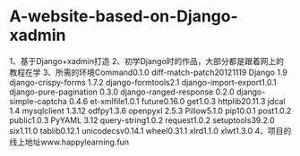 # A-website-based-on-Django-xadmin
1、基于Django+xadmin打造   2、初学Django时的作品，大部分都是跟着网上的教程在学  3、所需的环境Command0.1.0   diff-match-patch20121119    Django 1.9        django-crispy-forms 1.7.2    django-formtools2.1    django-import-export1.0.1     django-pure-pagination 0.3.0     django-ranged-response 0.2.0    django-simple-captcha  0.4.6    et-xmlfile1.0.1     future0.16.0     get1.0.3     httplib20.11.3         jdcal 1.4    mysqlclient 1.3.12       odfpy1.3.6        openpyxl 2.5.3    Pillow5.1.0    pip10.0.1      post1.0.2       public1.0.3        PyYAML 3.12     query-string1.0.2     request1.0.2     setuptools39.2.0      six1.11.0           tablib0.12.1   unicodecsv0.14.1    wheel0.31.1    xlrd1.1.0    xlwt1.3.0     4、项目的线上地址www.happylearning.fun
